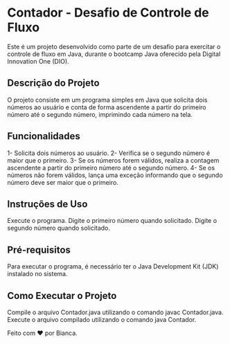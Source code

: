 # Contador - Desafio de Controle de Fluxo

Este é um projeto desenvolvido como parte de um desafio para exercitar o controle de fluxo em Java, durante o bootcamp Java oferecido pela Digital Innovation One (DIO).

## Descrição do Projeto
O projeto consiste em um programa simples em Java que solicita dois números ao usuário e conta de forma ascendente a partir do primeiro número até o segundo número, imprimindo cada número na tela.

## Funcionalidades
1- Solicita dois números ao usuário.
2- Verifica se o segundo número é maior que o primeiro.
3- Se os números forem válidos, realiza a contagem ascendente a partir do primeiro número até o segundo número.
4- Se os números não forem válidos, lança uma exceção informando que o segundo número deve ser maior que o primeiro.

## Instruções de Uso
Execute o programa.
Digite o primeiro número quando solicitado.
Digite o segundo número quando solicitado.

## Pré-requisitos
Para executar o programa, é necessário ter o Java Development Kit (JDK) instalado no sistema.

## Como Executar o Projeto
Compile o arquivo Contador.java utilizando o comando javac Contador.java.
Execute o arquivo compilado utilizando o comando java Contador.

Feito com ❤️ por Bianca.
